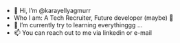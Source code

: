 - 👋 Hi, I’m @karayellyagmurr 
- Who I am: A Tech Recruiter, Future developer (maybe) 🤥 
- 🌱 I’m currently try to learning everythinggg ...
- 📫 You can reach out to me via linkedin or e-mail 
